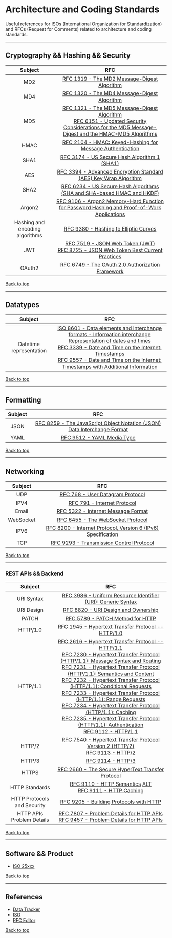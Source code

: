 # Architecture and Coding Standards
Useful references for ISOs (International Organization for Standardization) and RFCs (Request for Comments) related to architecture and coding standards.

___
## Cryptography && Hashing && Security

Subject | RFC
:---: | :---:
MD2 | [RFC 1319 - The MD2 Message-Digest Algorithm](https://datatracker.ietf.org/doc/html/rfc1319)
MD4 | [RFC 1320 - The MD4 Message-Digest Algorithm](https://datatracker.ietf.org/doc/html/rfc1320)
MD5 | [RFC 1321 - The MD5 Message-Digest Algorithm](https://www.rfc-editor.org/rfc/rfc1321.html)<br>[RFC 6151 - Updated Security Considerations for the MD5 Message-Digest and the HMAC-MD5 Algorithms](https://www.rfc-editor.org/rfc/rfc6151)
HMAC | [RFC 2104 - HMAC: Keyed-Hashing for Message Authentication](https://datatracker.ietf.org/doc/html/rfc2104)
SHA1 | [RFC 3174 - US Secure Hash Algorithm 1 (SHA1)](https://www.rfc-editor.org/rfc/rfc3174.html)
AES | [RFC 3394 - Advanced Encryption Standard (AES) Key Wrap Algorithm](https://datatracker.ietf.org/doc/html/rfc3394)
SHA2 | [RFC 6234 - US Secure Hash Algorithms (SHA and SHA-based HMAC and HKDF)](https://www.rfc-editor.org/rfc/rfc6234.html)
Argon2 | [RFC 9106 - Argon2 Memory-Hard Function for Password Hashing and Proof-of-Work Applications](https://www.rfc-editor.org/rfc/rfc9106.html)
Hashing and encoding algorithms | [RFC 9380 - Hashing to Elliptic Curves](https://www.rfc-editor.org/rfc/rfc9380.html#name-related-work)
JWT | [RFC 7519 - JSON Web Token (JWT)](https://www.rfc-editor.org/info/rfc7519)<br>[RFC 8725 - JSON Web Token Best Current Practices](https://www.rfc-editor.org/info/rfc8725)
OAuth2 | [RFC 6749 - The OAuth 2.0 Authorization Framework](https://www.rfc-editor.org/rfc/rfc6749.html)

[Back to top](#architecture-and-coding-standards)
___
## Datatypes

Subject | RFC
:---: | :---:
Datetime representation | [ISO 8601 - Data elements and interchange formats - Information interchange Representation of dates and times](https://archive.org/details/iso-tc154-wg5_n0038_iso_wd_8601-1_2016-02-16)<br>[RFC 3339 - Date and Time on the Internet: Timestamps](https://datatracker.ietf.org/doc/html/rfc3339)<br>[RFC 9557 - Date and Time on the Internet: Timestamps with Additional Information](https://www.rfc-editor.org/rfc/rfc9557.html)

[Back to top](#architecture-and-coding-standards)
___
## Formatting

Subject | RFC
:---: | :---:
JSON | [RFC 8259 - The JavaScript Object Notation (JSON) Data Interchange Format](https://www.rfc-editor.org/rfc/rfc8259.html)
YAML | [RFC 9512 - YAML Media Type](https://www.rfc-editor.org/rfc/rfc9512.html)

[Back to top](#architecture-and-coding-standards)
___
## Networking

Subject | RFC
:---: | :---:
UDP | [RFC 768 - User Datagram Protocol](https://www.rfc-editor.org/rfc/rfc768.html)
IPV4 | [RFC 791 - Internet Protocol](https://datatracker.ietf.org/doc/html/rfc791)
Email | [RFC 5322 - Internet Message Format](https://www.rfc-editor.org/rfc/inline-errata/rfc5322.html)
WebSocket | [RFC 6455 - The WebSocket Protocol](https://datatracker.ietf.org/doc/html/rfc6455)
IPV6 | [RFC 8200 - Internet Protocol, Version 6 (IPv6) Specification](https://datatracker.ietf.org/doc/html/rfc8200)
TCP | [RFC 9293 - Transmission Control Protocol](https://www.rfc-editor.org/rfc/rfc9293.html)

[Back to top](#architecture-and-coding-standards)
___
### REST APIs && Backend
Subject | RFC
:---: | :---:
URI Syntax | [RFC 3986 - Uniform Resource Identifier (URI): Generic Syntax](https://datatracker.ietf.org/doc/html/rfc3986)
URI Design | [RFC 8820 - URI Design and Ownership](https://www.rfc-editor.org/rfc/rfc8820.html)
PATCH | [RFC 5789 - PATCH Method for HTTP](https://datatracker.ietf.org/doc/html/rfc5789)
HTTP/1.0 | [RFC 1945 - Hypertext Transfer Protocol -- HTTP/1.0](https://www.rfc-editor.org/info/rfc1945)
HTTP/1.1 | [RFC 2616 - Hypertext Transfer Protocol -- HTTP/1.1](https://datatracker.ietf.org/doc/html/rfc2616)<br>[RFC 7230 - Hypertext Transfer Protocol (HTTP/1.1): Message Syntax and Routing](https://datatracker.ietf.org/doc/html/rfc7230)<br>[RFC 7231 - Hypertext Transfer Protocol (HTTP/1.1): Semantics and Content](https://datatracker.ietf.org/doc/html/rfc7231)<br>[RFC 7232 - Hypertext Transfer Protocol (HTTP/1.1): Conditional Requests](https://datatracker.ietf.org/doc/html/rfc7232)<br>[RFC 7233 - Hypertext Transfer Protocol (HTTP/1.1): Range Requests](https://datatracker.ietf.org/doc/html/rfc7233)<br>[RFC 7234 - Hypertext Transfer Protocol (HTTP/1.1): Caching](https://datatracker.ietf.org/doc/html/rfc7234)<br>[RFC 7235 - Hypertext Transfer Protocol (HTTP/1.1): Authentication](https://datatracker.ietf.org/doc/html/rfc7235)<br>[RFC 9112 - HTTP/1.1](https://www.rfc-editor.org/info/rfc9112)
HTTP/2 | [RFC 7540 - Hypertext Transfer Protocol Version 2 (HTTP/2)](https://www.rfc-editor.org/info/rfc7540)<br>[RFC 9113 - HTTP/2](https://www.rfc-editor.org/info/rfc9113)
HTTP/3 | [RFC 9114 - HTTP/3](https://www.rfc-editor.org/info/rfc9114)
HTTPS | [RFC 2660 - The Secure HyperText Transfer Protocol](https://www.rfc-editor.org/info/rfc2660)
HTTP Standards | [RFC 9110 - HTTP Semantics](https://datatracker.ietf.org/doc/rfc9110/) [ALT](https://www.rfc-editor.org/rfc/rfc9110.html)<br>[RFC 9111 - HTTP Caching](https://datatracker.ietf.org/doc/rfc9111/)
HTTP Protocols and Security | [RFC 9205 - Building Protocols with HTTP](https://www.rfc-editor.org/rfc/rfc9205.html)
HTTP APIs Problem Details | [RFC 7807 - Problem Details for HTTP APIs](https://datatracker.ietf.org/doc/html/rfc7807)<br>[RFC 9457 - Problem Details for HTTP APIs](https://www.rfc-editor.org/rfc/rfc9457.html)

[Back to top](#architecture-and-coding-standards)
___
## Software && Product

- [ISO 25xxx](https://en.wikipedia.org/wiki/List_of_ISO_standards_24000%E2%80%9325999)

[Back to top](#architecture-and-coding-standards)
___
## References
- [Data Tracker](https://datatracker.ietf.org/)
- [ISO](https://www.iso.org/sectors/it-technologies)
- [RFC Editor](https://www.rfc-editor.org/search/rfc_search_detail.php?page=All&pub_date_type=any&sortkey=Number&sorting=ASC)

[Back to top](#architecture-and-coding-standards)